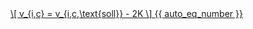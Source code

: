 <a href="/eco2_guide_center/1.%20ECO2%20Logic%20Guide/Hee1_Equation_List.html" class="equation-link" target="_blank" rel="noopener noreferrer">
  \[
  v_{i,c} = v_{i,c,\text{soll}} - 2K
  \] {{ auto_eq_number }}
</a>
